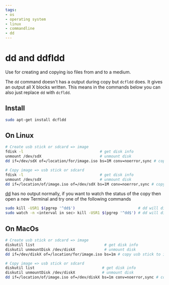 ```yaml
---
tags:
- os
- operating system
- linux
- commandline
- dd
---
```

# dd and ddfldd

Use for creating and copying iso files from and to a medium.

The `dd` command doesn't has a output during copy but `dcfldd` does. It gives an output all X blocks written. This means in the commands below you can also just replace `dd` with `dcfldd`.

## Install

``` bash title="dcfldd install"
sudo apt-get install dcfldd
```

## On Linux

``` bash title="dd usage"
# Create usb stick or sdcard => image
fdisk -l                                  # get disk info
unmount /dev/sdX                          # unmount disk
dd if=/dev/sdX of=/location/for/image.iso bs=1M conv=noerror,sync # copy usb stick to image

# Copy image => usb stick or sdcard
fdisk -l                                  # get disk info
unmount /dev/sdX                          # unmount disk
dd if=/location/of/image.iso of=/dev/sdX bs=1M conv=noerror,sync # copy image to usb stick
```

[dd](dd.md#dd-and-ddfldd) has no output normally, if you want to watch the status of the copy then open a new Terminal and try one of the following commands

``` bash title="watch dd"
sudo kill -USR1 $(pgrep '^dd$')                            # dd will display status once
sudo watch -n <interval in sec> kill -USR1 $(pgrep '^dd$') # dd will display status continously
```

## On MacOs

``` bash title="dd usage"
# Create usb stick or sdcard => image
diskutil list                               # get disk info
diskutil unmountDisk /dev/diskX             # unmount disk
dd if=/dev/diskX of=/location/for/image.iso bs=1m # copy usb stick to image

# Copy image => usb stick or sdcard
diskutil list                              # get disk info
diskutil unmountDisk /dev/diskX            # unmount disk
dd if=/location/of/image.iso of=/dev/diskX bs=1m conv=noerror,sync # copy image to usb stick
```